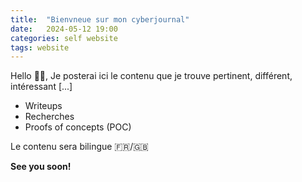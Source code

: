 ```yaml
---
title:  "Bienvneue sur mon cyberjournal"
date:   2024-05-12 19:00
categories: self website
tags: website
---
```

Hello 👋🏻,
Je posterai ici le contenu que je trouve pertinent, différent, intéressant [...]

- Writeups
- Recherches
- Proofs of concepts (POC)

Le contenu sera bilingue 🇫🇷/🇬🇧

**See you soon!**